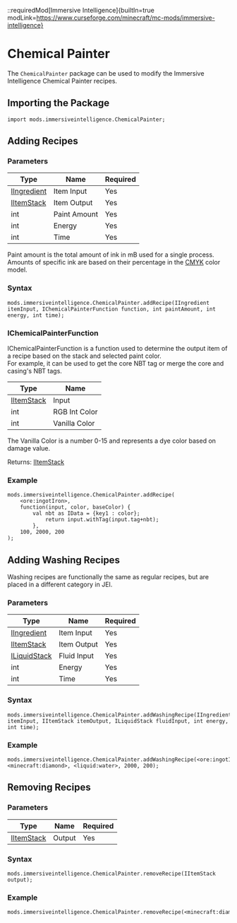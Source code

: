 ::requiredMod[Immersive Intelligence]{builtIn=true modLink=https://www.curseforge.com/minecraft/mc-mods/immersive-intelligence}

# Chemical Painter

The `ChemicalPainter` package can be used to modify the Immersive Intelligence Chemical Painter recipes.

## Importing the Package

```zenscript
import mods.immersiveintelligence.ChemicalPainter;
```

## Adding Recipes

### Parameters

| Type                                                | Name         | Required |
| --------------------------------------------------- | ------------ | -------- |
| [IIngredient](/Vanilla/Variable_Types/IIngredient/) | Item Input   | Yes      |
| [IItemStack](/Vanilla/Items/IItemStack/)            | Item Output  | Yes      |
| int                                                 | Paint Amount | Yes      |
| int                                                 | Energy       | Yes      |
| int                                                 | Time         | Yes      |

Paint amount is the total amount of ink in mB used for a single process.  
Amounts of specific ink are based on their percentage in the [CMYK](https://en.wikipedia.org/wiki/CMYK_color_model) color model.

### Syntax

```zenscript
mods.immersiveintelligence.ChemicalPainter.addRecipe(IIngredient itemInput, IChemicalPainterFunction function, int paintAmount, int energy, int time);
```

### IChemicalPainterFunction

IChemicalPainterFunction is a function used to determine the output item of a recipe based on the stack and selected paint color.    
For example, it can be used to get the core NBT tag or merge the core and casing's NBT tags.

| Type                                     | Name          |
| ---------------------------------------- | ------------- |
| [IItemStack](/Vanilla/Items/IItemStack/) | Input         |
| int                                      | RGB Int Color |
| int                                      | Vanilla Color |

The Vanilla Color is a number 0-15 and represents a dye color based on damage value.

Returns: [IItemStack](/Vanilla/Items/IItemStack/)

### Example

```zenscript
mods.immersiveintelligence.ChemicalPainter.addRecipe(
    <ore:ingotIron>, 
    function(input, color, baseColor) {
        val nbt as IData = {key1 : color};
            return input.withTag(input.tag+nbt);
        }, 
    100, 2000, 200
);
```

## Adding Washing Recipes

Washing recipes are functionally the same as regular recipes, but are placed in a different category in JEI.

### Parameters

| Type                                                | Name        | Required |
| --------------------------------------------------- | ----------- | -------- |
| [IIngredient](/Vanilla/Variable_Types/IIngredient/) | Item Input  | Yes      |
| [IItemStack](/Vanilla/Items/IItemStack/)            | Item Output | Yes      |
| [ILiquidStack](/Vanilla/Liquids/ILiquidstack/)      | Fluid Input | Yes      |
| int                                                 | Energy      | Yes      |
| int                                                 | Time        | Yes      |

### Syntax

```zenscript
mods.immersiveintelligence.ChemicalPainter.addWashingRecipe(IIngredient itemInput, IItemStack itemOutput, ILiquidStack fluidInput, int energy, int time);
```

### Example

```zenscript
mods.immersiveintelligence.ChemicalPainter.addWashingRecipe(<ore:ingotIron>, <minecraft:diamond>, <liquid:water>, 2000, 200);
```

## Removing Recipes

### Parameters

| Type                                     | Name   | Required |
| ---------------------------------------- | ------ | -------- |
| [IItemStack](/Vanilla/Items/IItemStack/) | Output | Yes      |

### Syntax

```zenscript
mods.immersiveintelligence.ChemicalPainter.removeRecipe(IItemStack output);
```

### Example

```zenscript
mods.immersiveintelligence.ChemicalPainter.removeRecipe(<minecraft:diamond>);
```